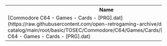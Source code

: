 <table>
<tr><th>Name</th><th>Size</th></tr>
<tr><td>[Commodore C64 - Games - Cards - [PRG].dat](https://raw.githubusercontent.com/open-retrogaming-archive/dat-catalog/main/root/basic/TOSEC/Commodore/C64/Games/Cards/[PRG]/Commodore C64 - Games - Cards - [PRG].dat)</td><td>69368</td></tr>
</table>
